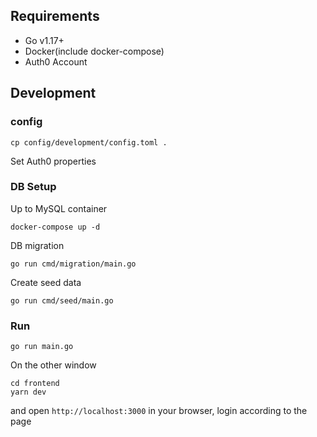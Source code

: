 ## Requirements

- Go v1.17+
- Docker(include docker-compose)
- Auth0 Account

## Development

### config

```shell
cp config/development/config.toml .
```

Set Auth0 properties

### DB Setup

Up to MySQL container

```shell
docker-compose up -d
```

DB migration

```shell
go run cmd/migration/main.go
```

Create seed data

```shell
go run cmd/seed/main.go
```

### Run

```shell
go run main.go
```

On the other window

```shell
cd frontend
yarn dev
```

and open `http://localhost:3000` in your browser, login according to the page
